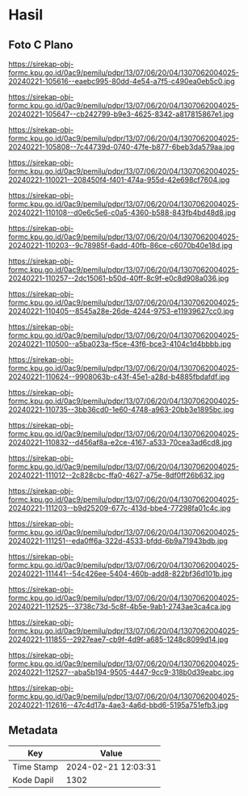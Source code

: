 # Hasil

## Foto C Plano

https://sirekap-obj-formc.kpu.go.id/0ac9/pemilu/pdpr/13/07/06/20/04/1307062004025-20240221-105616--eaebc995-80dd-4e54-a7f5-c490ea0eb5c0.jpg

https://sirekap-obj-formc.kpu.go.id/0ac9/pemilu/pdpr/13/07/06/20/04/1307062004025-20240221-105647--cb242799-b9e3-4625-8342-a817815867e1.jpg

https://sirekap-obj-formc.kpu.go.id/0ac9/pemilu/pdpr/13/07/06/20/04/1307062004025-20240221-105808--7c44739d-0740-47fe-b877-6beb3da579aa.jpg

https://sirekap-obj-formc.kpu.go.id/0ac9/pemilu/pdpr/13/07/06/20/04/1307062004025-20240221-110021--208450f4-f401-474a-955d-42e698cf7604.jpg

https://sirekap-obj-formc.kpu.go.id/0ac9/pemilu/pdpr/13/07/06/20/04/1307062004025-20240221-110108--d0e6c5e6-c0a5-4360-b588-843fb4bd48d8.jpg

https://sirekap-obj-formc.kpu.go.id/0ac9/pemilu/pdpr/13/07/06/20/04/1307062004025-20240221-110203--9c78985f-6add-40fb-86ce-c6070b40e18d.jpg

https://sirekap-obj-formc.kpu.go.id/0ac9/pemilu/pdpr/13/07/06/20/04/1307062004025-20240221-110257--2dc15061-b50d-40ff-8c9f-e0c8d908a036.jpg

https://sirekap-obj-formc.kpu.go.id/0ac9/pemilu/pdpr/13/07/06/20/04/1307062004025-20240221-110405--8545a28e-26de-4244-9753-e11939627cc0.jpg

https://sirekap-obj-formc.kpu.go.id/0ac9/pemilu/pdpr/13/07/06/20/04/1307062004025-20240221-110500--a5ba023a-f5ce-43f6-bce3-4104c1d4bbbb.jpg

https://sirekap-obj-formc.kpu.go.id/0ac9/pemilu/pdpr/13/07/06/20/04/1307062004025-20240221-110624--9908063b-c43f-45e1-a28d-b4885fbdafdf.jpg

https://sirekap-obj-formc.kpu.go.id/0ac9/pemilu/pdpr/13/07/06/20/04/1307062004025-20240221-110735--3bb36cd0-1e60-4748-a963-20bb3e1895bc.jpg

https://sirekap-obj-formc.kpu.go.id/0ac9/pemilu/pdpr/13/07/06/20/04/1307062004025-20240221-110832--d456af8a-e2ce-4167-a533-70cea3ad6cd8.jpg

https://sirekap-obj-formc.kpu.go.id/0ac9/pemilu/pdpr/13/07/06/20/04/1307062004025-20240221-111012--2c828cbc-ffa0-4627-a75e-8df0ff26b632.jpg

https://sirekap-obj-formc.kpu.go.id/0ac9/pemilu/pdpr/13/07/06/20/04/1307062004025-20240221-111203--b9d25209-677c-413d-bbe4-77298fa01c4c.jpg

https://sirekap-obj-formc.kpu.go.id/0ac9/pemilu/pdpr/13/07/06/20/04/1307062004025-20240221-111251--eda0ff6a-322d-4533-bfdd-6b9a71943bdb.jpg

https://sirekap-obj-formc.kpu.go.id/0ac9/pemilu/pdpr/13/07/06/20/04/1307062004025-20240221-111441--54c426ee-5404-460b-add8-822bf36d101b.jpg

https://sirekap-obj-formc.kpu.go.id/0ac9/pemilu/pdpr/13/07/06/20/04/1307062004025-20240221-112525--3738c73d-5c8f-4b5e-9ab1-2743ae3ca4ca.jpg

https://sirekap-obj-formc.kpu.go.id/0ac9/pemilu/pdpr/13/07/06/20/04/1307062004025-20240221-111855--2927eae7-cb9f-4d9f-a685-1248c8099d14.jpg

https://sirekap-obj-formc.kpu.go.id/0ac9/pemilu/pdpr/13/07/06/20/04/1307062004025-20240221-112527--aba5b194-9505-4447-9cc9-318b0d39eabc.jpg

https://sirekap-obj-formc.kpu.go.id/0ac9/pemilu/pdpr/13/07/06/20/04/1307062004025-20240221-112616--47c4d17a-4ae3-4a6d-bbd6-5195a751efb3.jpg


## Metadata

| Key        | Value               |
| ---------- | ------------------- |
| Time Stamp | 2024-02-21 12:03:31 |
| Kode Dapil | 1302                |



